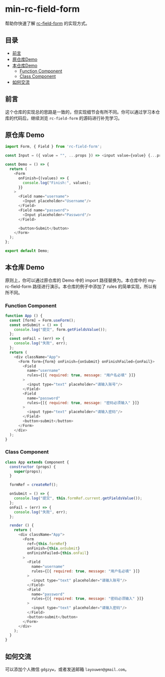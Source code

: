 # min-rc-field-form

帮助你快速了解 [rc-field-form](https://github.com/react-component/field-form) 的实现方式。

## 目录

- [前言](#前言)
- [原仓库Demo](#原仓库-demo)
- [本仓库Demo](#本仓库-demo)
    - [Function&nbsp;Component](#function-component)
    - [Class&nbsp;Component](#class-component)
- [如何交流](#如何交流)

## 前言

这个仓库的实现总的思路是一致的，但实现细节会有所不同。你可以通过学习本仓库的代码后，继续浏览 `rc-field-form` 的源码进行补充学习。

## 原仓库 Demo

```js
import Form, { Field } from 'rc-field-form';

const Input = ({ value = "", ...props }) => <input value={value} {...props} />;

const Demo = () => {
  return (
    <Form
      onFinish={(values) => {
        console.log("Finish:", values);
      }}
    >
      <Field name="username">
        <Input placeholder="Username"/>
      </Field>
      <Field name="password">
        <Input placeholder="Password"/>
      </Field>

      <button>Submit</button>
    </Form>
  );
};

export default Demo;
```

## 本仓库 Demo

原则上，你可以通过原仓库的 Demo 中的 import 路径替换为。本仓库中的 my-rc-field-form 路径进行演示。本仓库的例子中添加了 rules 的简单实现，所以有所不同。

### Function Component

```js
function App () {
  const [form] = Form.useForm();
  const onSubmit = () => {
    console.log("提交", form.getFieldsValue());
  };
  const onFail = (err) => {
    console.log("失败", err);
  };
  return (
    <div className="App">
      <Form form={form} onFinish={onSubmit} onFinishFailed={onFail}>
        <Field
          name="username"
          rules={[{ required: true, message: "用户名必填" }]}
        >
          <input type="text" placeholder="请输入账号"/>
        </Field>
        <Field
          name="password"
          rules={[{ required: true, message: "密码必须输入" }]}
        >
          <input type="text" placeholder="请输入密码"/>
        </Field>
        <button>submit</button>
      </Form>
    </div>
  );
}
```

### Class Component

```js
class App extends Component {
  constructor (props) {
    super(props);
  }

  formRef = createRef();

  onSubmit = () => {
    console.log("提交", this.formRef.current.getFieldsValue());
  };
  onFail = (err) => {
    console.log("失败", err);
  };

  render () {
    return (
      <div className="App">
        <Form
          ref={this.formRef}
          onFinish={this.onSubmit}
          onFinishFailed={this.onFail}
        >
          <Field
            name="username"
            rules={[{ required: true, message: "用户名必填" }]}
          >
            <input type="text" placeholder="请输入账号"/>
          </Field>
          <Field
            name="password"
            rules={[{ required: true, message: "密码必须输入" }]}
          >
            <input type="text" placeholder="请输入密码"/>
          </Field>
          <button>submit</button>
        </Form>
      </div>
    );
  }
}
```

## 如何交流

可以添加个人微信 `gdgzyw`，或者发送邮箱 `layouwen@gmail.com`。
